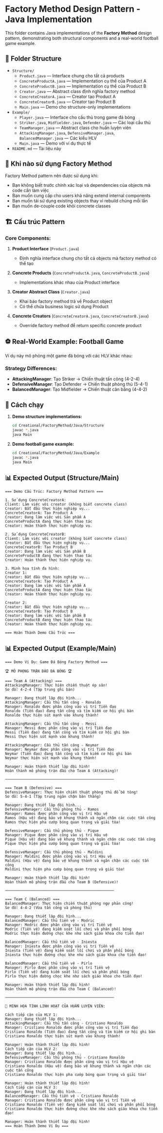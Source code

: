 # Factory Method Design Pattern - Java Implementation

This folder contains Java implementations of the **Factory Method** design pattern, demonstrating both structural components and a real-world football game example.

## 📁 Folder Structure

- `Structure/`
  - `Product.java` — Interface chung cho tất cả products
  - `ConcreteProductA.java` — Implementation cụ thể của Product A
  - `ConcreteProductB.java` — Implementation cụ thể của Product B
  - `Creator.java` — Abstract class định nghĩa factory method
  - `ConcreteCreatorA.java` — Creator tạo Product A
  - `ConcreteCreatorB.java` — Creator tạo Product B
  - `Main.java` — Demo cho structure-only implementations
- `Example/`
  - `Player.java` — Interface cho cầu thủ trong game đá bóng
  - `Striker.java`, `Midfielder.java`, `Defender.java` — Các loại cầu thủ
  - `TeamManager.java` — Abstract class cho huấn luyện viên
  - `AttackingManager.java`, `DefensiveManager.java`, `BalancedManager.java` — Các kiểu HLV
  - `Main.java` — Demo với ví dụ thực tế
- `README.md` — Tài liệu này

## 🎯 Khi nào sử dụng Factory Method

Factory Method pattern nên được sử dụng khi:
- Bạn không biết trước chính xác loại và dependencies của objects mà code cần làm việc
- Bạn muốn cung cấp cho users khả năng extend internal components
- Bạn muốn tái sử dụng existing objects thay vì rebuild chúng mỗi lần
- Bạn muốn de-couple code khỏi concrete classes

## 🏗️ Cấu trúc Pattern

### Core Components:

1. **Product Interface** (`Product.java`)
   - Định nghĩa interface chung cho tất cả objects mà factory method có thể tạo

2. **Concrete Products** (`ConcreteProductA.java`, `ConcreteProductB.java`)
   - Implementations khác nhau của Product interface

3. **Creator Abstract Class** (`Creator.java`)
   - Khai báo factory method trả về Product object
   - Có thể chứa business logic sử dụng Product

4. **Concrete Creators** (`ConcreteCreatorA.java`, `ConcreteCreatorB.java`)
   - Override factory method để return specific concrete product

## ⚽ Real-World Example: Football Game

Ví dụ này mô phỏng một game đá bóng với các HLV khác nhau:

### Strategy Differences:

- **AttackingManager**: Tạo Striker → Chiến thuật tấn công (4-2-4)
- **DefensiveManager**: Tạo Defender → Chiến thuật phòng thủ (5-4-1)  
- **BalancedManager**: Tạo Midfielder → Chiến thuật cân bằng (4-4-2)

## 🚀 Cách chạy

1. **Demo structure implementations:**
   ```bash
   cd Creational/FactoryMethod/Java/Structure
   javac *.java
   java Main
   ```

2. **Demo football game example:**
   ```bash
   cd Creational/FactoryMethod/Java/Example
   javac *.java
   java Main
   ```

## 📊 Expected Output (Structure/Main)

```
=== Demo Cấu Trúc: Factory Method Pattern ===

1. Sử dụng ConcreteCreatorA:
Client: Làm việc với creator (không biết concrete class)
Creator: Bắt đầu thực hiện nghiệp vụ...
ConcreteCreatorA: Tạo Product A
Creator: Đang làm việc với Sản phẩm A
ConcreteProductA đang thực hiện thao tác
Creator: Hoàn thành thực hiện nghiệp vụ.

2. Sử dụng ConcreteCreatorB:
Client: Làm việc với creator (không biết concrete class)
Creator: Bắt đầu thực hiện nghiệp vụ...
ConcreteCreatorB: Tạo Product B
Creator: Đang làm việc với Sản phẩm B
ConcreteProductB đang thực hiện thao tác
Creator: Hoàn thành thực hiện nghiệp vụ.

3. Minh họa tính đa hình:
Creator 1:
Creator: Bắt đầu thực hiện nghiệp vụ...
ConcreteCreatorA: Tạo Product A
Creator: Đang làm việc với Sản phẩm A
ConcreteProductA đang thực hiện thao tác
Creator: Hoàn thành thực hiện nghiệp vụ.

Creator 2:
Creator: Bắt đầu thực hiện nghiệp vụ...
ConcreteCreatorB: Tạo Product B
Creator: Đang làm việc với Sản phẩm B
ConcreteProductB đang thực hiện thao tác
Creator: Hoàn thành thực hiện nghiệp vụ.

=== Hoàn Thành Demo Cấu Trúc ===
```

## 📊 Expected Output (Example/Main)

```
=== Demo Ví Dụ: Game Đá Bóng Factory Method ===

🏆 MÔ PHỌNG TRẬN ĐẤU ĐÁ BÓNG 🏆

=== Team A (Attacking) ===
AttackingManager: Thực hiện chiến thuật ép sân!
Sơ đồ: 4-2-4 (Tập trung ghi bàn)

Manager: Đang thiết lập đội hình...
AttackingManager: Cầu thủ tấn công - Ronaldo
Manager: Ronaldo được phân công vào vị trí Tiền đạo
Ronaldo (Tiền đạo) đang tấn công và tìm kiếm cơ hội ghi bàn
Ronaldo thực hiện sút mạnh vào khung thành!

AttackingManager: Cầu thủ tấn công - Messi
Manager: Messi được phân công vào vị trí Tiền đạo
Messi (Tiền đạo) đang tấn công và tìm kiếm cơ hội ghi bàn
Messi thực hiện sút mạnh vào khung thành!

AttackingManager: Cầu thủ tấn công - Neymar
Manager: Neymar được phân công vào vị trí Tiền đạo
Neymar (Tiền đạo) đang tấn công và tìm kiếm cơ hội ghi bàn
Neymar thực hiện sút mạnh vào khung thành!

Manager: Hoàn thành thiết lập đội hình!
Hoàn thành mô phỏng trận đấu cho Team A (Attacking)!

──────────────────────────────────────────────────

=== Team B (Defensive) ===
DefensiveManager: Thực hiện chiến thuật phòng thủ đổ bê tông!
Sơ đồ: 5-4-1 (Tập trung ngăn chặn bàn thắng)

Manager: Đang thiết lập đội hình...
DefensiveManager: Cầu thủ phòng thủ - Ramos
Manager: Ramos được phân công vào vị trí Hậu vệ
Ramos (Hậu vệ) đang bảo vệ khung thành và ngăn chặn các cuộc tấn công
Ramos thực hiện pha cướp bóng quan trọng và giải tòa!

DefensiveManager: Cầu thủ phòng thủ - Pique
Manager: Pique được phân công vào vị trí Hậu vệ
Pique (Hậu vệ) đang bảo vệ khung thành và ngăn chặn các cuộc tấn công
Pique thực hiện pha cướp bóng quan trọng và giải tòa!

DefensiveManager: Cầu thủ phòng thủ - Maldini
Manager: Maldini được phân công vào vị trí Hậu vệ
Maldini (Hậu vệ) đang bảo vệ khung thành và ngăn chặn các cuộc tấn công
Maldini thực hiện pha cướp bóng quan trọng và giải tòa!

Manager: Hoàn thành thiết lập đội hình!
Hoàn thành mô phỏng trận đấu cho Team B (Defensive)!

──────────────────────────────────────────────────

=== Team C (Balanced) ===
BalancedManager: Thực hiện chiến thuật phòng ngự phản công!
Sơ đồ: 4-4-2 (Vừa tấn công và phòng thủ)

Manager: Đang thiết lập đội hình...
BalancedManager: Cầu thủ tiền vệ - Modric
Manager: Modric được phân công vào vị trí Tiền vệ
Modric (Tiền vệ) đang kiểm soát lối chơi và phân phối bóng
Modric thực hiện đường chọc khe như sách giáo khoa cho tiền đạo!

BalancedManager: Cầu thủ tiền vệ - Iniesta
Manager: Iniesta được phân công vào vị trí Tiền vệ
Iniesta (Tiền vệ) đang kiểm soát lối chơi và phân phối bóng
Iniesta thực hiện đường chọc khe như sách giáo khoa cho tiền đạo!

BalancedManager: Cầu thủ tiền vệ - Pirlo
Manager: Pirlo được phân công vào vị trí Tiền vệ
Pirlo (Tiền vệ) đang kiểm soát lối chơi và phân phối bóng
Pirlo thực hiện đường chọc khe như sách giáo khoa cho tiền đạo!

Manager: Hoàn thành thiết lập đội hình!
Hoàn thành mô phỏng trận đấu cho Team C (Balanced)!

──────────────────────────────────────────────────

🔄 MINH HỌA TÍNH LINH HOẠT CỦA HUẤN LUYỆN VIÊN:

Cách tiếp cận của HLV 1:
Manager: Đang thiết lập đội hình...
AttackingManager: Cầu thủ tấn công - Cristiano Ronaldo
Manager: Cristiano Ronaldo được phân công vào vị trí Tiền đạo
Cristiano Ronaldo (Tiền đạo) đang tấn công và tìm kiếm cơ hội ghi bàn
Cristiano Ronaldo thực hiện sút mạnh vào khung thành!

Manager: Hoàn thành thiết lập đội hình!
Cách tiếp cận của HLV 2:
Manager: Đang thiết lập đội hình...
DefensiveManager: Cầu thủ phòng thủ - Cristiano Ronaldo
Manager: Cristiano Ronaldo được phân công vào vị trí Hậu vệ
Cristiano Ronaldo (Hậu vệ) đang bảo vệ khung thành và ngăn chặn các cuộc tấn công
Cristiano Ronaldo thực hiện pha cướp bóng quan trọng và giải tòa!

Manager: Hoàn thành thiết lập đội hình!
Cách tiếp cận của HLV 3:
Manager: Đang thiết lập đội hình...
BalancedManager: Cầu thủ tiền vệ - Cristiano Ronaldo
Manager: Cristiano Ronaldo được phân công vào vị trí Tiền vệ
Cristiano Ronaldo (Tiền vệ) đang kiểm soát lối chơi và phân phối bóng
Cristiano Ronaldo thực hiện đường chọc khe như sách giáo khoa cho tiền đạo!

Manager: Hoàn thành thiết lập đội hình!
=== Hoàn Thành Demo Ví Dụ ===
```
